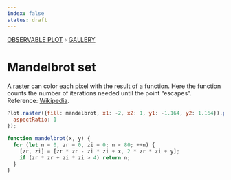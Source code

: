 ```yaml
---
index: false
status: draft
---
```


<div style="color: grey; font: 13px/25.5px var(--sans-serif); text-transform: uppercase;"><h1 style="display: none;">Plot: Mandelbrot set</h1><a href="/plot">Observable Plot</a> › <a href="/@observablehq/plot-gallery">Gallery</a></div>

# Mandelbrot set

A [raster](https://observablehq.com/plot/marks/raster) can color each pixel with the result of a function. Here the function counts the number of iterations needed until the point “escapes”. Reference: [Wikipedia](https://en.wikipedia.org/wiki/Mandelbrot_set).

```js echo
Plot.raster({fill: mandelbrot, x1: -2, x2: 1, y1: -1.164, y2: 1.164}).plot({
  aspectRatio: 1
});
```

```js echo
function mandelbrot(x, y) {
  for (let n = 0, zr = 0, zi = 0; n < 80; ++n) {
    [zr, zi] = [zr * zr - zi * zi + x, 2 * zr * zi + y];
    if (zr * zr + zi * zi > 4) return n;
  }
}
```
